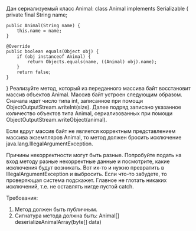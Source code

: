 Дан сериализуемый класс Animal:
class Animal implements Serializable {
    private final String name;

    public Animal(String name) {
        this.name = name;
    }

    @Override
    public boolean equals(Object obj) {
        if (obj instanceof Animal) {
            return Objects.equals(name, ((Animal) obj).name);
        }
        return false;
    }
}
Реализуйте метод, который из переданного массива байт восстановит массив объектов Animal. Массив байт устроен следующим образом. Сначала идет число типа int, записанное при помощи ObjectOutputStream.writeInt(size). Далее подряд записано указанное количество объектов типа Animal, сериализованных при помощи ObjectOutputStream.writeObject(animal).

Если вдруг массив байт не является корректным представлением массива экземпляров Animal, то метод должен бросить исключение java.lang.IllegalArgumentException.

Причины некорректности могут быть разные. Попробуйте подать на вход методу разные некорректные данные и посмотрите, какие исключения будут возникать. Вот их-то и нужно превратить в IllegalArgumentException и выбросить. Если что-то забудете, то проверяющая система подскажет. Главное не глотать никаких исключений, т.е. не оставлять нигде пустой catch.

Требования:
1. Метод должен быть публичным.
2. Сигнатура метода должна быть: Animal[] deserializeAnimalArray(byte[] data)
